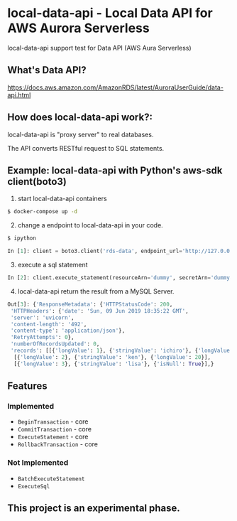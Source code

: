 # local-data-api - Local Data API for AWS Aurora Serverless

local-data-api support test for Data API (AWS Aura Serverless)


## What's Data API?
https://docs.aws.amazon.com/AmazonRDS/latest/AuroraUserGuide/data-api.html


## How does local-data-api work?:
local-data-api is "proxy server" to real databases.

The API converts RESTful request to SQL statements.


## Example: local-data-api with Python's aws-sdk client(boto3) 
1. start local-data-api containers
```bash
$ docker-compose up -d
```

2. change a endpoint to local-data-api in your code. 
```bash
$ ipython
```
```python
In [1]: client = boto3.client('rds-data', endpoint_url='http://127.0.0.1:18080', aws_access_key_id='aaa',  aws_secret_access_key='bbb') 
```

3. execute a sql statement
```python
In [2]: client.execute_statement(resourceArn='dummy', secretArn='dummy', sql='select * from users', database='test')
```

4. local-data-api return the result from a MySQL Server.
```python
Out[3]: {'ResponseMetadata': {'HTTPStatusCode': 200,
 'HTTPHeaders': {'date': 'Sun, 09 Jun 2019 18:35:22 GMT',
 'server': 'uvicorn',
 'content-length': '492',
 'content-type': 'application/json'},
 'RetryAttempts': 0},
 'numberOfRecordsUpdated': 0,
 'records': [[{'longValue': 1}, {'stringValue': 'ichiro'}, {'longValue': 17}],
  [{'longValue': 2}, {'stringValue': 'ken'}, {'longValue': 20}],
  [{'longValue': 3}, {'stringValue': 'lisa'}, {'isNull': True}],}
```

## Features
### Implemented
- `BeginTransaction`  - core  
- `CommitTransaction` - core 
- `ExecuteStatement` - core 
- `RollbackTransaction` - core


### Not Implemented
- `BatchExecuteStatement`
- `ExecuteSql`


## This project is an experimental phase.
